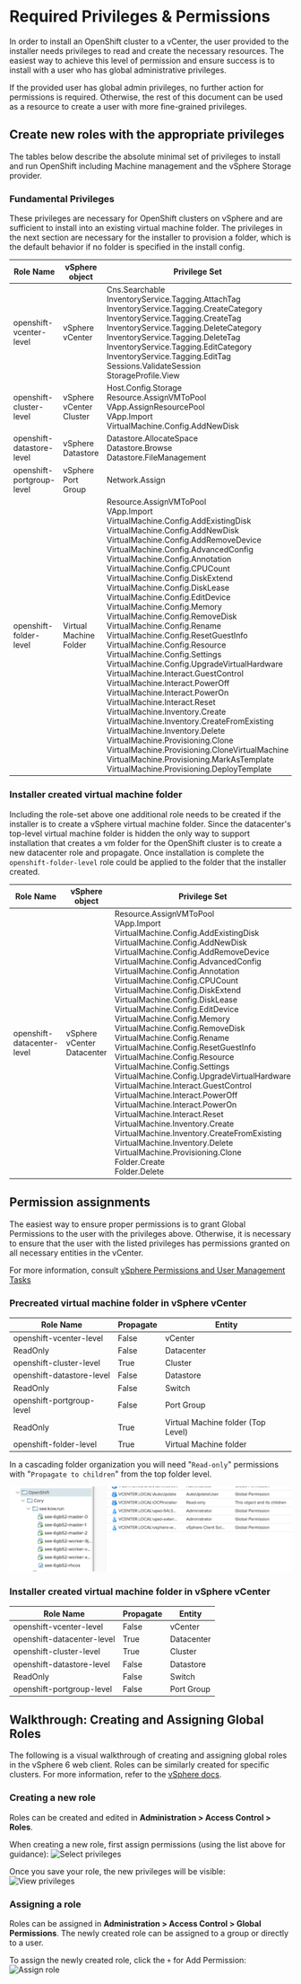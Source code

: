 # Required Privileges & Permissions
In order to install an OpenShift cluster to a vCenter, the user provided to the installer needs privileges to read and create the necessary resources. The easiest way to achieve this level of permission and ensure success is to install with a user who has global administrative privileges.

If the provided user has global admin privileges, no further action for permissions is required. Otherwise, the rest of this document can be used as a resource to create a user with more fine-grained privileges.

## Create new roles with the appropriate privileges

The tables below describe the absolute minimal set of privileges to install and run OpenShift including Machine management and the vSphere Storage provider.

### Fundamental Privileges

These privileges are necessary for OpenShift clusters on vSphere and are sufficient to install into an existing virtual machine folder. The privileges in the next section are necessary for the installer to provision a folder, which is the default behavior if no folder is specified in the install config.

Role Name | vSphere object | Privilege Set
--- | --- | ---
openshift-vcenter-level | vSphere vCenter | Cns.Searchable<br/>InventoryService.Tagging.AttachTag<br/>InventoryService.Tagging.CreateCategory<br/>InventoryService.Tagging.CreateTag<br/>InventoryService.Tagging.DeleteCategory<br/>InventoryService.Tagging.DeleteTag<br/>InventoryService.Tagging.EditCategory<br/>InventoryService.Tagging.EditTag<br/>Sessions.ValidateSession<br/>StorageProfile.View
openshift-cluster-level | vSphere vCenter Cluster | Host.Config.Storage<br/>Resource.AssignVMToPool<br/>VApp.AssignResourcePool<br/>VApp.Import<br/>VirtualMachine.Config.AddNewDisk
openshift-datastore-level| vSphere Datastore | Datastore.AllocateSpace<br/>Datastore.Browse<br/>Datastore.FileManagement
openshift-portgroup-level | vSphere Port Group | Network.Assign
openshift-folder-level| Virtual Machine Folder | Resource.AssignVMToPool<br/>VApp.Import<br/>VirtualMachine.Config.AddExistingDisk<br/>VirtualMachine.Config.AddNewDisk<br/>VirtualMachine.Config.AddRemoveDevice<br/>VirtualMachine.Config.AdvancedConfig<br/>VirtualMachine.Config.Annotation<br/>VirtualMachine.Config.CPUCount<br/>VirtualMachine.Config.DiskExtend<br/>VirtualMachine.Config.DiskLease<br/>VirtualMachine.Config.EditDevice<br/>VirtualMachine.Config.Memory<br/>VirtualMachine.Config.RemoveDisk<br/>VirtualMachine.Config.Rename<br/>VirtualMachine.Config.ResetGuestInfo<br/>VirtualMachine.Config.Resource<br/>VirtualMachine.Config.Settings<br/>VirtualMachine.Config.UpgradeVirtualHardware<br/>VirtualMachine.Interact.GuestControl<br/>VirtualMachine.Interact.PowerOff<br/>VirtualMachine.Interact.PowerOn<br/>VirtualMachine.Interact.Reset<br/>VirtualMachine.Inventory.Create<br/>VirtualMachine.Inventory.CreateFromExisting<br/>VirtualMachine.Inventory.Delete<br/>VirtualMachine.Provisioning.Clone<br/>VirtualMachine.Provisioning.CloneVirtualMachine<br/>VirtualMachine.Provisioning.MarkAsTemplate<br/>VirtualMachine.Provisioning.DeployTemplate


### Installer created virtual machine folder

Including the role-set above one additional role needs to be created if the installer is to create a vSphere virtual machine folder.
Since the datacenter's top-level virtual machine folder is hidden the only way to support installation that creates a vm folder for the OpenShift cluster is to create a new datacenter role and propagate. Once installation is complete the `openshift-folder-level` role could be applied to the folder that the installer created.

Role Name | vSphere object | Privilege Set
--- | --- | ---
openshift-datacenter-level| vSphere vCenter Datacenter | Resource.AssignVMToPool<br/>VApp.Import<br/>VirtualMachine.Config.AddExistingDisk<br/>VirtualMachine.Config.AddNewDisk<br/>VirtualMachine.Config.AddRemoveDevice<br/>VirtualMachine.Config.AdvancedConfig<br/>VirtualMachine.Config.Annotation<br/>VirtualMachine.Config.CPUCount<br/>VirtualMachine.Config.DiskExtend<br/>VirtualMachine.Config.DiskLease<br/>VirtualMachine.Config.EditDevice<br/>VirtualMachine.Config.Memory<br/>VirtualMachine.Config.RemoveDisk<br/>VirtualMachine.Config.Rename<br/>VirtualMachine.Config.ResetGuestInfo<br/>VirtualMachine.Config.Resource<br/>VirtualMachine.Config.Settings<br/>VirtualMachine.Config.UpgradeVirtualHardware<br/>VirtualMachine.Interact.GuestControl<br/>VirtualMachine.Interact.PowerOff<br/>VirtualMachine.Interact.PowerOn<br/>VirtualMachine.Interact.Reset<br/>VirtualMachine.Inventory.Create<br/>VirtualMachine.Inventory.CreateFromExisting<br/>VirtualMachine.Inventory.Delete<br/>VirtualMachine.Provisioning.Clone<br/>Folder.Create<br/>Folder.Delete

## Permission assignments

The easiest way to ensure proper permissions is to grant Global Permissions to the user with the privileges above. Otherwise, it is necessary to ensure that the user with the listed privileges has permissions granted on all necessary entities in the vCenter.

For more information, consult [vSphere Permissions and User Management Tasks][vsphere-perms]

### Precreated virtual machine folder in vSphere vCenter

Role Name | Propagate | Entity
--- | --- | ---
openshift-vcenter-level | False | vCenter
ReadOnly | False | Datacenter
openshift-cluster-level | True | Cluster
openshift-datastore-level | False | Datastore
ReadOnly | False | Switch
openshift-portgroup-level | False | Port Group
ReadOnly | True | Virtual Machine folder (Top Level)
openshift-folder-level | True | Virtual Machine folder

In a cascading folder organization you will need  "`Read-only`" permissions with "`Propagate to children`" from the top folder level.
 
![Folder Tree Example](images/folder-permissions.png)

### Installer created virtual machine folder in vSphere vCenter
Role Name | Propagate | Entity
--- | --- | ---
openshift-vcenter-level | False | vCenter
openshift-datacenter-level | True | Datacenter
openshift-cluster-level | True | Cluster
openshift-datastore-level | False | Datastore
ReadOnly | False | Switch
openshift-portgroup-level | False | Port Group


## Walkthrough: Creating and Assigning Global Roles
The following is a visual walkthrough of creating and assigning global roles in the vSphere 6 web client. Roles can be similarly created for specific clusters. For more information, refer to the [vSphere docs][vsphere-docs].

### Creating a new role
Roles can be created and edited in __Administration > Access Control > Roles__.

When creating a new role, first assign permissions (using the list above for guidance):
![Select privileges](images/select-privileges.png)

Once you save your role, the new privileges will be visible:
![View privileges](images/view-privileges.png)

### Assigning a role
Roles can be assigned in __Administration > Access Control > Global Permissions__.
The newly created role can be assigned to a group or directly to a user.

To assign the newly created role, click the `+` for Add Permission:
![Assign role](images/assign-role.png)

[vsphere-docs]: https://docs.vmware.com/en/VMware-vSphere/7.0/com.vmware.vsphere.security.doc/GUID-5372F580-5C23-4E9C-8A4E-EF1B4DD9033E.html
[vsphere-perms]: https://docs.vmware.com/en/VMware-vSphere/6.7/com.vmware.vsphere.security.doc/GUID-5372F580-5C23-4E9C-8A4E-EF1B4DD9033E.html

